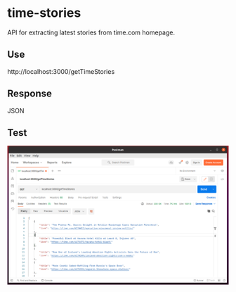 # time-stories
API for extracting latest stories from time.com homepage.

Use
----
http://localhost:3000/getTimeStories

Response
--------
JSON

Test
------

![Testing](https://raw.githubusercontent.com/SandeepAdsul/time-stories/main/test.png)
